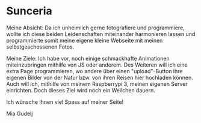 # Sunceria


Meine Absicht:
Da ich unheimlich gerne fotografiere und programmiere, wollte ich diese beiden Leidenschaften miteinander harmonieren lassen und programmierte somit meine eigene kleine Webseite mit meinen selbstgeschossenen Fotos. 

Meine Ziele:
Ich habe vor, noch einige schmackhafte Animationen miteinzubringen mithilfe von JS oder anderem.
Des Weiteren will ich eine extra Page programmieren, wo andere über einen "upload"-Button ihre eigenen Bilder von der Natur bzw. von ihren Reisen hier hochladen können.
Auch will ich, mithilfe von meinem Raspberrypi 3, meinen eigenen Server einrichten. Doch dieses Ziel wird noch ein Weilchen dauern.

Ich wünsche Ihnen viel Spass auf meiner Seite!



Mia Gudelj
